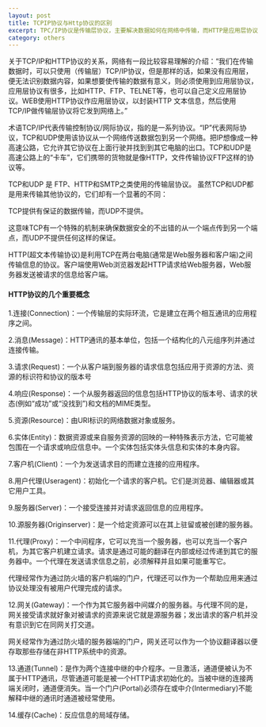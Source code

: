 ```yaml
---
layout: post
title: TCPIP协议与Http协议的区别
excerpt: TPC/IP协议是传输层协议，主要解决数据如何在网络中传输，而HTTP是应用层协议，主要解决如何包装数据。
category: others
---
```

关于TCP/IP和HTTP协议的关系，网络有一段比较容易理解的介绍：“我们在传输数据时，可以只使用（传输层）TCP/IP协议，但是那样的话，如果没有应用层，便无法识别数据内容，如果想要使传输的数据有意义，则必须使用到应用层协议，应用层协议有很多，比如HTTP、FTP、TELNET等，也可以自己定义应用层协议。WEB使用HTTP协议作应用层协议，以封装HTTP 文本信息，然后使用TCP/IP做传输层协议将它发到网络上。”

术语TCP/IP代表传输控制协议/网际协议，指的是一系列协议。“IP”代表网际协议，TCP和UDP使用该协议从一个网络传送数据包到另一个网络。把IP想像成一种高速公路，它允许其它协议在上面行驶并找到到其它电脑的出口。TCP和UDP是高速公路上的“卡车”，它们携带的货物就是像HTTP，文件传输协议FTP这样的协议等。

TCP和UDP 是 FTP、HTTP和SMTP之类使用的传输层协议。
虽然TCP和UDP都是用来传输其他协议的，它们却有一个显著的不同：

TCP提供有保证的数据传输，而UDP不提供。

这意味TCP有一个特殊的机制来确保数据安全的不出错的从一个端点传到另一个端点，而UDP不提供任何这样的保证。
    
HTTP(超文本传输协议)是利用TCP在两台电脑(通常是Web服务器和客户端)之间传输信息的协议。客户端使用Web浏览器发起HTTP请求给Web服务器，Web服务器发送被请求的信息给客户端。


#### HTTP协议的几个重要概念

 1.连接(Connection)：一个传输层的实际环流，它是建立在两个相互通讯的应用程序之间。
 
 2.消息(Message)：HTTP通讯的基本单位，包括一个结构化的八元组序列并通过连接传输。
 
 3.请求(Request)：一个从客户端到服务器的请求信息包括应用于资源的方法、资源的标识符和协议的版本号
 
 4.响应(Response)：一个从服务器返回的信息包括HTTP协议的版本号、请求的状态(例如“成功”或“没找到”)和文档的MIME类型。
 
 5.资源(Resource)：由URI标识的网络数据对象或服务。
 
 6.实体(Entity)：数据资源或来自服务资源的回映的一种特殊表示方法，它可能被包围在一个请求或响应信息中。一个实体包括实体头信息和实体的本身内容。
 
 7.客户机(Client)：一个为发送请求目的而建立连接的应用程序。
 
 8.用户代理(Useragent)：初始化一个请求的客户机。它们是浏览器、编辑器或其它用户工具。
 
 9.服务器(Server)：一个接受连接并对请求返回信息的应用程序。
 
 10.源服务器(Originserver)：是一个给定资源可以在其上驻留或被创建的服务器。
 
 11.代理(Proxy)：一个中间程序，它可以充当一个服务器，也可以充当一个客户机，为其它客户机建立请求。请求是通过可能的翻译在内部或经过传递到其它的服务器中。一个代理在发送请求信息之前，必须解释并且如果可能重写它。
 
 代理经常作为通过防火墙的客户机端的门户，代理还可以作为一个帮助应用来通过协议处理没有被用户代理完成的请求。
 
 12.网关(Gateway)：一个作为其它服务器中间媒介的服务器。与代理不同的是，网关接受请求就好象对被请求的资源来说它就是源服务器；发出请求的客户机并没有意识到它在同网关打交道。
 
 网关经常作为通过防火墙的服务器端的门户，网关还可以作为一个协议翻译器以便存取那些存储在非HTTP系统中的资源。
 
 13.通道(Tunnel)：是作为两个连接中继的中介程序。一旦激活，通道便被认为不属于HTTP通讯，尽管通道可能是被一个HTTP请求初始化的。当被中继的连接两端关闭时，通道便消失。当一个门户(Portal)必须存在或中介(Intermediary)不能解释中继的通讯时通道被经常使用。
 
 14.缓存(Cache)：反应信息的局域存储。